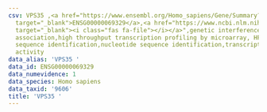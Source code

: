 ```yaml
---
csv: VPS35 ,<a href="https://www.ensembl.org/Homo_sapiens/Gene/Summary?db=core;g=ENSG00000069329"
  target="_blank">ENSG00000069329</a>,<a href="https://www.ncbi.nlm.nih.gov/pubmed/28369544"
  target="_blank"><i class="fas fa-file"></i></a>",genetic interference,functional
  association,high throughput transcription profiling by microarray, HF73 cells,nucleotide
  sequence identification,nucleotide sequence identification,transcriptional regulation,up-regulates
  activity
data_alias: 'VPS35 '
data_id: ENSG00000069329
data_numevidence: 1
data_species: Homo sapiens
data_taxid: '9606'
title: 'VPS35 '
---
```

